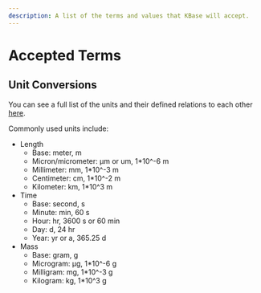 ```yaml
---
description: A list of the terms and values that KBase will accept.
---
```


# Accepted Terms

## Unit Conversions

You can see a full list of the units and their defined relations to each other [here](https://github.com/hgrecco/pint/blob/master/pint/default_en.txt).

Commonly used units include:

* Length
  * Base: meter, m
  * Micron/micrometer: µm or um, 1\*10^-6 m
  * Millimeter: mm, 1\*10^-3 m
  * Centimeter: cm, 1\*10^-2 m
  * Kilometer: km, 1\*10^3 m
* Time
  * Base: second, s
  * Minute: min, 60 s
  * Hour: hr, 3600 s or 60 min
  * Day: d, 24 hr
  * Year: yr or a, 365.25 d
* Mass
  * Base: gram, g
  * Microgram: µg, 1\*10^-6 g
  * Milligram: mg, 1\*10^-3 g
  * Kilogram: kg, 1\*10^3 g

